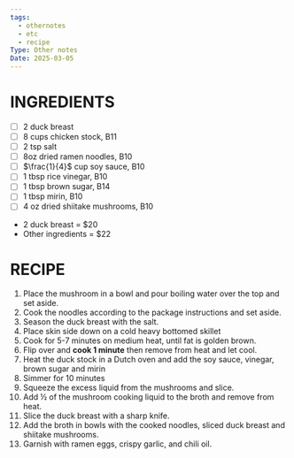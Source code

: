 ```yaml
---
tags:
  - othernotes
  - etc
  - recipe
Type: Other notes
Date: 2025-03-05
---
```

# INGREDIENTS
- [ ] 2 duck breast
- [ ] 8 cups chicken stock, B11
- [ ] 2 tsp salt
- [ ] 8oz dried ramen noodles, B10
- [ ] $\frac{1}{4}$ cup soy sauce, B10
- [ ] 1 tbsp rice vinegar, B10
- [ ] 1 tbsp brown sugar, B14
- [ ] 1 tbsp mirin, B10
- [ ] 4 oz dried shiitake mushrooms, B10

- 2 duck breast = $20
- Other ingredients = $22
# RECIPE
1. Place the mushroom in a bowl and pour boiling water over the top and set aside.
2. Cook the noodles according to the package instructions and set aside.
3. Season the duck breast with the salt.
4. Place skin side down on a cold heavy bottomed skillet
5. Cook for 5-7 minutes on medium heat, until fat is golden brown.
6. Flip over and **cook 1 minute** then remove from heat and let cool.
7. Heat the duck stock in a Dutch oven and add the soy sauce, vinegar, brown sugar and mirin
8. Simmer for 10 minutes
9. Squeeze the excess liquid from the mushrooms and slice.
10. Add ½ of the mushroom cooking liquid to the broth and remove from heat.
11. Slice the duck breast with a sharp knife.
12. Add the broth in bowls with the cooked noodles, sliced duck breast and shiitake mushrooms.
13. Garnish with ramen eggs, crispy garlic, and chili oil.